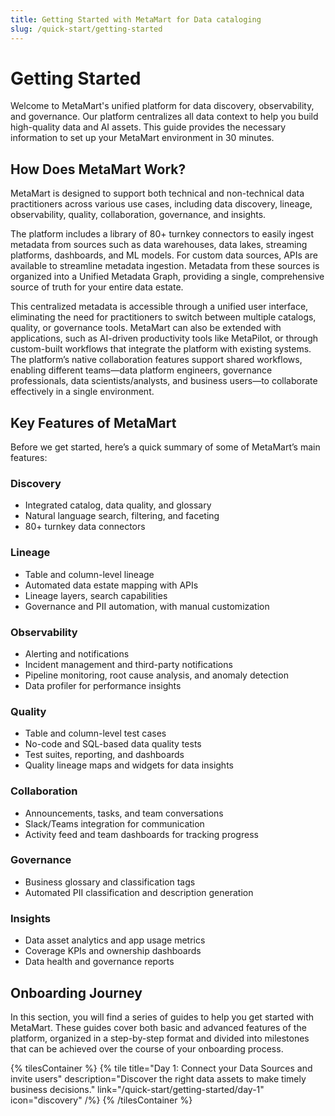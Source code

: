 ```yaml
---
title: Getting Started with MetaMart for Data cataloging
slug: /quick-start/getting-started
---
```


# Getting Started

Welcome to MetaMart's unified platform for data discovery, observability, and governance. Our platform centralizes all data context to help you build high-quality data and AI assets. This guide provides the necessary information to set up your MetaMart environment in 30 minutes.

## How Does MetaMart Work?

MetaMart is designed to support both technical and non-technical data practitioners across various use cases, including data discovery, lineage, observability, quality, collaboration, governance, and insights.

The platform includes a library of 80+ turnkey connectors to easily ingest metadata from sources such as data warehouses, data lakes, streaming platforms, dashboards, and ML models. For custom data sources, APIs are available to streamline metadata ingestion. Metadata from these sources is organized into a Unified Metadata Graph, providing a single, comprehensive source of truth for your entire data estate.

This centralized metadata is accessible through a unified user interface, eliminating the need for practitioners to switch between multiple catalogs, quality, or governance tools. MetaMart can also be extended with applications, such as AI-driven productivity tools like MetaPilot, or through custom-built workflows that integrate the platform with existing systems.
The platform’s native collaboration features support shared workflows, enabling different teams—data platform engineers, governance professionals, data scientists/analysts, and business users—to collaborate effectively in a single environment.

## Key Features of MetaMart

Before we get started, here’s a quick summary of some of MetaMart’s main features:

### Discovery
- Integrated catalog, data quality, and glossary
- Natural language search, filtering, and faceting
- 80+ turnkey data connectors

### Lineage
- Table and column-level lineage
- Automated data estate mapping with APIs
- Lineage layers, search capabilities
- Governance and PII automation, with manual customization

### Observability
- Alerting and notifications
- Incident management and third-party notifications
- Pipeline monitoring, root cause analysis, and anomaly detection
- Data profiler for performance insights

### Quality
- Table and column-level test cases
- No-code and SQL-based data quality tests
- Test suites, reporting, and dashboards
- Quality lineage maps and widgets for data insights

### Collaboration
- Announcements, tasks, and team conversations
- Slack/Teams integration for communication
- Activity feed and team dashboards for tracking progress

### Governance
- Business glossary and classification tags
- Automated PII classification and description generation

### Insights
- Data asset analytics and app usage metrics
- Coverage KPIs and ownership dashboards
- Data health and governance reports

## Onboarding Journey

In this section, you will find a series of guides to help you get started with MetaMart. These guides cover both basic and advanced features of the platform, organized in a step-by-step format and divided into milestones that can be achieved over the course of your onboarding process.

{% tilesContainer %}
{% tile
  title="Day 1: Connect your Data Sources and invite users"
  description="Discover the right data assets to make timely business decisions."
  link="/quick-start/getting-started/day-1"
  icon="discovery"
/%}
{% /tilesContainer %}
